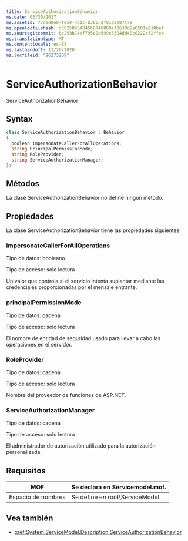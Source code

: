 ```yaml
---
title: ServiceAuthorizationBehavior
ms.date: 03/30/2017
ms.assetid: 77dad8e8-fea4-4d1c-b366-2f01a2a87f78
ms.openlocfilehash: d3625865484568746888ef0638d9a8501e610bef
ms.sourcegitcommit: bc293b14af795e0e999e3304dd40c0222cf2ffe4
ms.translationtype: MT
ms.contentlocale: es-ES
ms.lasthandoff: 11/26/2020
ms.locfileid: "96273209"
---
```

# <a name="serviceauthorizationbehavior"></a>ServiceAuthorizationBehavior

ServiceAuthorizationBehavior  
  
## <a name="syntax"></a>Syntax  
  
```csharp
class ServiceAuthorizationBehavior : Behavior  
{  
  boolean ImpersonateCallerForAllOperations;  
  string PrincipalPermissionMode;  
  string RoleProvider;  
  string ServiceAuthorizationManager;  
};  
```  
  
## <a name="methods"></a>Métodos  

 La clase ServiceAuthorizationBehavior no define ningún método.  
  
## <a name="properties"></a>Propiedades  

 La clase ServiceAuthorizationBehavior tiene las propiedades siguientes:  
  
### <a name="impersonatecallerforalloperations"></a>ImpersonateCallerForAllOperations  

 Tipo de datos: booleano  
  
 Tipo de acceso: solo lectura  
  
 Un valor que controla si el servicio intenta suplantar mediante las credenciales proporcionadas por el mensaje entrante.  
  
### <a name="principalpermissionmode"></a>principalPermissionMode  

 Tipo de datos: cadena  
  
 Tipo de acceso: solo lectura  
  
 El nombre de entidad de seguridad usado para llevar a cabo las operaciones en el servidor.  
  
### <a name="roleprovider"></a>RoleProvider  

 Tipo de datos: cadena  
  
 Tipo de acceso: solo lectura  
  
 Nombre del proveedor de funciones de ASP.NET.  
  
### <a name="serviceauthorizationmanager"></a>ServiceAuthorizationManager  

 Tipo de datos: cadena  
  
 Tipo de acceso: solo lectura  
  
 El administrador de autorización utilizado para la autorización personalizada.  
  
## <a name="requirements"></a>Requisitos  
  
|MOF|Se declara en Servicemodel.mof.|  
|---------|-----------------------------------|  
|Espacio de nombres|Se define en root\ServiceModel|  
  
## <a name="see-also"></a>Vea también

- <xref:System.ServiceModel.Description.ServiceAuthorizationBehavior>
